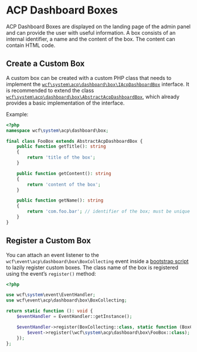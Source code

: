 # ACP Dashboard Boxes

ACP Dashboard Boxes are displayed on the landing page of the admin panel and can provide the user with useful information. A box consists of an internal identifier, a name and the content of the box. The content can contain HTML code.

## Create a Custom Box

A custom box can be created with a custom PHP class that needs to implement the [`wcf\system\acp\dashboard\box\IAcpDashboardBox`](https://github.com/WoltLab/WCF/blob/master/wcfsetup/install/files/lib/system/acp/dashboard/box/IAcpDashboardBox.class.php) interface.
It is recommended to extend the class [`wcf\system\acp\dashboard\box\AbstractAcpDashboardBox`](https://github.com/WoltLab/WCF/blob/master/wcfsetup/install/files/lib/system/acp/dashboard/box/AbstractAcpDashboardBox.class.php), which already provides a basic implementation of the interface.

Example:

```php
<?php
namespace wcf\system\acp\dashboard\box;

final class FooBox extends AbstractAcpDashboardBox {
    public function getTitle(): string
    {
        return 'title of the box';
    }

    public function getContent(): string
    {
        return 'content of the box';
    }

    public function getName(): string
    {
        return 'com.foo.bar'; // identifier of the box; must be unique
    }
}
```

## Register a Custom Box

You can attach an event listener to the `wcf\event\acp\dashboard\box\BoxCollecting` event inside a [bootstrap script](../../package/bootstrap-scripts.md) to lazily register custom boxes.
The class name of the box is registered using the event’s `register()` method:

```php title="files/lib/bootstrap/com.example.bar.php"
<?php

use wcf\system\event\EventHandler;
use wcf\event\acp\dashboard\box\BoxCollecting;

return static function (): void {
    $eventHandler = EventHandler::getInstance();

    $eventHandler->register(BoxCollecting::class, static function (BoxCollecting $event) {
        $event->register(\wcf\system\acp\dashboard\box\FooBox::class);
    });
};
```
